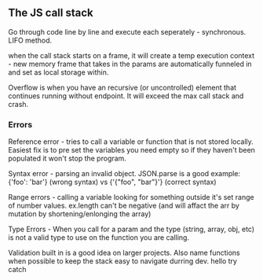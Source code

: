 ## The JS call stack

Go through code line by line and execute each seperately - synchronous. LIFO method.

when the call stack starts on a frame, it will create a temp execution context - new memory frame that takes in the params are automatically funneled in and set as local storage within. 

Overflow is when you have an recursive (or uncontrolled) element that continues running without endpoint. It will exceed the max call stack and crash. 

### Errors

Reference error - tries to call a variable or function that is not stored locally. Easiest fix is to pre set the variables you need empty so if they haven't been populated it won't stop the program. 

Syntax error - parsing an invalid object. JSON.parse is a good example: {'foo': 'bar'} (wrong syntax) vs {'{"foo", "bar"}'} (correct syntax)

Range errors - calling a variable looking for something outside it's set range of number values. ex.length can't be negative (and will affact the arr by mutation by shortening/enlonging the array)
 
 Type Errors - When you call for a param and the type (string, array, obj, etc) is not a valid type to use on the function you are calling.  

Validation built in is a good idea on larger projects. Also name functions when possible to keep the stack easy to navigate durring dev. hello try catch